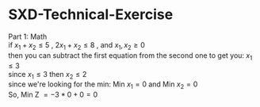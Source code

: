 # SXD-Technical-Exercise
Part 1: Math <br/>
if $x_1 + x_2 \leq 5$ , $2x_1 + x_2 \leq 8$ , and $x_1 , x_2 \geq 0$ <br/>
then you can subtract the first equation from the second one to get you: $x_1 \leq 3$<br/>
since $x_1 \leq 3$ then $x_2 \leq 2$ <br/>
since we're looking for the min: Min $x_1 = 0$ and Min $x_2 = 0$ <br/>
So, Min Z $= -3 * 0 + 0 = 0$
